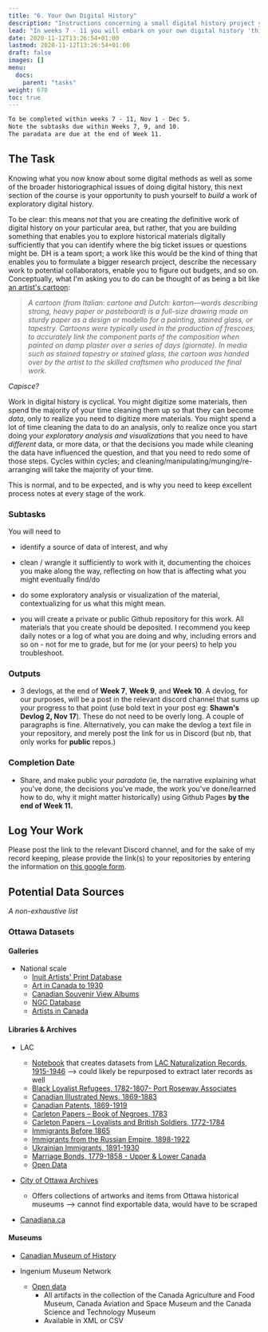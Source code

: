 ```yaml
---
title: "6. Your Own Digital History"
description: "Instructions concerning a small digital history project you will build."
lead: "In weeks 7 - 11 you will embark on your own digital history 'thing'. Guidelines are on the website. As part of this, you will write three 'devlogs' or updates on the work, the problems you're facing (or have overcome). These help to frame the 'paradata' of your work."
date: 2020-11-12T13:26:54+01:00
lastmod: 2020-11-12T13:26:54+01:00
draft: false
images: []
menu:
  docs:
    parent: "tasks"
weight: 670
toc: true
---
```


```txt
To be completed within weeks 7 - 11, Nov 1 - Dec 5.
Note the subtasks due within Weeks 7, 9, and 10.
The paradata are due at the end of Week 11.
```

## The Task

Knowing what you now know about some digital methods as well as some of the broader historiographical issues of doing digital history, this next section of the course is your opportunity to push yourself to _build_ a work of exploratory digital history.

To be clear: this means _not_ that you are creating _the_ definitive work of digital history on your particular area, but rather, that you are building something that enables you to explore historical materials digitally sufficiently that you can identify where the big ticket issues or questions might be. DH is a team sport; a work like this would be the kind of thing that enables you to formulate a bigger research project, describe the necessary work to potential collaborators, enable you to figure out budgets, and so on. Conceptually, what I'm asking you to do can be thought of as being a bit like [an artist's cartoon](https://en.wikipedia.org/wiki/Cartoon#Fine_art):

> _A cartoon (from Italian: cartone and Dutch: karton—words describing strong, heavy paper or pasteboard) is a full-size drawing made on sturdy paper as a design or_ modello _for a painting, stained glass, or tapestry. Cartoons were typically used in the production of frescoes, to accurately link the component parts of the composition when painted on damp plaster over a series of days (giornate). In media such as stained tapestry or stained glass, the cartoon was handed over by the artist to the skilled craftsmen who produced the final work._

_Capisce?_

Work in digital history is cyclical. You might digitize some materials, then spend the majority of your time cleaning them up so that they can become _data_, only to realize you need to digitize more materials. You might spend a lot of time cleaning the data to do an analysis, only to realize once you start doing your _exploratory analysis and visualizations_ that you need to have _different_ data, or more data, or that the decisions you made while cleaning the data have influenced the question, and that you need to redo some of those steps. Cycles within cycles; and cleaning/manipulating/munging/re-arranging will take the majority of your time.

This is normal, and to be expected, and is why you need to keep excellent process notes at every stage of the work.

### Subtasks

You will need to

- identify a source of data of interest, and why
- clean / wrangle it sufficiently to work with it, documenting the choices you make along the way, reflecting on how that is affecting what you might eventually find/do
- do some exploratory analysis or visualization of the material, contextualizing for us what this might mean.

- you will create a private or public Github repository for this work. All materials that you create should be deposited. I recommend you keep daily notes or a log of what you are doing and why, including errors and so on - not for me to grade, but for me (or your peers) to help you troubleshoot.

### Outputs

- 3 devlogs, at the end of **Week 7**, **Week 9**, and **Week 10**. A devlog, for our purposes, will be a post in the relevant discord channel that sums up your progress to that point (use bold text in your post eg: **Shawn's Devlog 2, Nov 17**). These do not need to be overly long. A couple of paragraphs is fine. Alternatively, you can make the devlog a text file in your repository, and merely post the link for us in Discord (but nb, that only works for **public** repos.)


### Completion Date

- Share, and make public your _paradata_ (ie, the narrative explaining what you've done, the decisions you've made, the work you've done/learned how to do, why it might matter historically) using Github Pages **by the end of Week 11.**

## Log Your Work

Please post the link to the relevant Discord channel, and for the sake of my record keeping, please provide the link(s) to your repositories by entering the information on [this google form](https://forms.gle/KeCNnLpcuYVVFHgr5).

## Potential Data Sources

_A non-exhaustive list_

### Ottawa Datasets

#### Galleries
- National scale
  - [Inuit Artists' Print Database](https://www.gallery.ca/inuit_artists/home.jsp?Lang=EN)
  - [Art in Canada to 1930](https://www.gallery.ca/indexartcanada/home.jsp?Lang=EN)
  - [Canadian Souvenir View Albums](https://www.gallery.ca/sva/intro_e.htm)
  - [NGC Database](http://archives.gallery.ca/?lang=en)
  - [Artists in Canada](https://app.pch.gc.ca/application/aac-aic/?lang=en)


#### Libraries & Archives
- LAC
  - [Notebook](https://nbviewer.jupyter.org/github/GLAM-Workbench/library-archives-canada/blob/master/lac-naturalisation-1915-1945-harvest-by-country.ipynb) that creates datasets from [LAC Naturalization Records, 1915-1946](https://www.bac-lac.gc.ca/eng/discover/immigration/citizenship-naturalization-records/naturalized-records-1915-1951/Pages/introduction.aspx) --> could likely be repurposed to extract later records as well
  - [Black Loyalist Refugees, 1782-1807- Port Roseway Associates](https://www.bac-lac.gc.ca/eng/discover/military-heritage/loyalists/loyalist-port-roseway/Pages/port-roseway-associates-loyalists.aspx)
  - [Canadian Illustrated News, 1869-1883](https://www.bac-lac.gc.ca/eng/discover/canadian-illustrated-news-1869-1883/Pages/canadian-illustrated-news.aspx)
  - [Canadian Patents, 1869-1919](https://www.bac-lac.gc.ca/eng/discover/patents-1869-1919/Pages/canadian-patents-1869-1919.aspx)
  - [Carleton Papers – Book of Negroes, 1783](https://www.bac-lac.gc.ca/eng/discover/military-heritage/loyalists/book-of-negroes/Pages/introduction.aspx)
  - [Carleton Papers – Loyalists and British Soldiers, 1772-1784](https://www.bac-lac.gc.ca/eng/discover/military-heritage/loyalists/loyalists-british-soldiers-1722-1784/Pages/introduction.aspx)
  - [Immigrants Before 1865](https://www.bac-lac.gc.ca/eng/discover/immigration/immigration-records/immigrants-before-1865/Pages/introduction.aspx)
  - [Immigrants from the Russian Empire, 1898-1922](https://www.bac-lac.gc.ca/eng/discover/immigration/immigration-records/immigrants-russian-empire/Pages/introduction.aspx)
  - [Ukrainian Immigrants, 1891-1930](https://www.bac-lac.gc.ca/eng/discover/immigration/immigration-records/immigrants-ukraine-1891-1930/Pages/introduction.aspx)
  - [Marriage Bonds, 1779-1858 - Upper & Lower Canada](https://www.bac-lac.gc.ca/eng/discover/vital-statistics-births-marriages-deaths/marriage-bonds/Pages/marriage-bonds-upper-lower.aspx)
  - [Open Data](https://search.open.canada.ca/en/od/?sort=score%20desc&page=1&search_text=&od-search-subjects=History%20and%20Archaeology&od-search-format=CSV)

- [City of Ottawa Archives](http://ottawa.minisisinc.com/ottawa/scripts/mwimain.dll?logon&application=UNION_SEARCH&language=144&file=[ottawa_web]NewOPAC\index.html)
  - Offers collections of artworks and items from Ottawa historical museums --> cannot find exportable data, would have to be scraped

- [Canadiana.ca](https://www.canadiana.ca/)

#### Museums

- [Canadian Museum of History](https://www.historymuseum.ca/collections/)

- Ingenium Museum Network
  - [Open data](https://ingeniumcanada.org/collection-research/artifact-open-data-set-mash-up)
    - All artifacts in the collection of the Canada Agriculture and Food Museum, Canada Aviation and Space Museum and the Canada Science and Technology Museum
    - Available in XML or CSV
